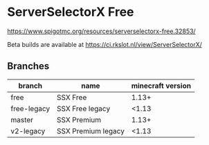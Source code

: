 # ServerSelectorX Free

https://www.spigotmc.org/resources/serverselectorx-free.32853/

Beta builds are available at https://ci.rkslot.nl/view/ServerSelectorX/


## Branches

branch | name | minecraft version
| - | - | -
free | SSX Free | 1.13+
free-legacy | SSX Free legacy | <1.13
master | SSX Premium | 1.13+
v2-legacy | SSX Premium legacy | <1.13

